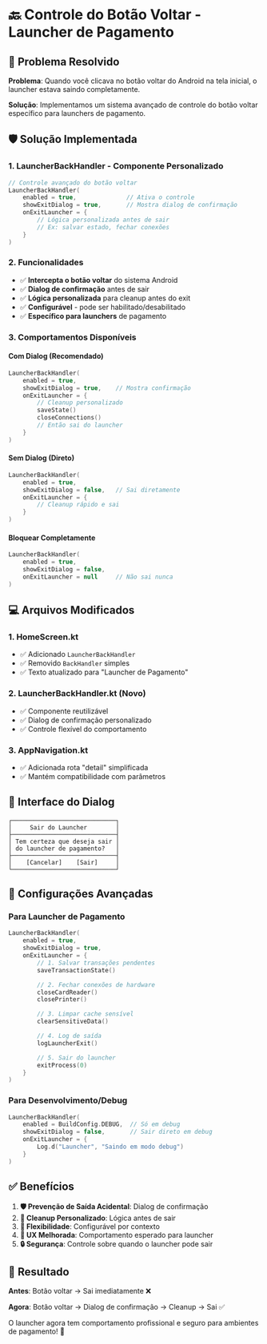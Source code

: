 # 🔙 Controle do Botão Voltar - Launcher de Pagamento

## 🎯 Problema Resolvido

**Problema**: Quando você clicava no botão voltar do Android na tela inicial, o launcher estava
saindo completamente.

**Solução**: Implementamos um sistema avançado de controle do botão voltar específico para launchers
de pagamento.

## 🛡️ Solução Implementada

### 1. **LauncherBackHandler** - Componente Personalizado

```kotlin
// Controle avançado do botão voltar
LauncherBackHandler(
    enabled = true,              // Ativa o controle
    showExitDialog = true,       // Mostra dialog de confirmação
    onExitLauncher = {
        // Lógica personalizada antes de sair
        // Ex: salvar estado, fechar conexões
    }
)
```

### 2. **Funcionalidades**

- ✅ **Intercepta o botão voltar** do sistema Android
- ✅ **Dialog de confirmação** antes de sair
- ✅ **Lógica personalizada** para cleanup antes do exit
- ✅ **Configurável** - pode ser habilitado/desabilitado
- ✅ **Específico para launchers** de pagamento

### 3. **Comportamentos Disponíveis**

#### **Com Dialog (Recomendado)**

```kotlin
LauncherBackHandler(
    enabled = true,
    showExitDialog = true,    // Mostra confirmação
    onExitLauncher = {
        // Cleanup personalizado
        saveState()
        closeConnections()
        // Então sai do launcher
    }
)
```

#### **Sem Dialog (Direto)**

```kotlin
LauncherBackHandler(
    enabled = true,
    showExitDialog = false,   // Sai diretamente
    onExitLauncher = {
        // Cleanup rápido e sai
    }
)
```

#### **Bloquear Completamente**

```kotlin
LauncherBackHandler(
    enabled = true,
    showExitDialog = false,
    onExitLauncher = null     // Não sai nunca
)
```

## 💻 Arquivos Modificados

### **1. HomeScreen.kt**

- ✅ Adicionado `LauncherBackHandler`
- ✅ Removido `BackHandler` simples
- ✅ Texto atualizado para "Launcher de Pagamento"

### **2. LauncherBackHandler.kt** (Novo)

- ✅ Componente reutilizável
- ✅ Dialog de confirmação personalizado
- ✅ Controle flexível do comportamento

### **3. AppNavigation.kt**

- ✅ Adicionada rota "detail" simplificada
- ✅ Mantém compatibilidade com parâmetros

## 🎨 Interface do Dialog

```
┌─────────────────────────────┐
│     Sair do Launcher        │
├─────────────────────────────┤
│ Tem certeza que deseja sair │
│ do launcher de pagamento?   │
├─────────────────────────────┤
│    [Cancelar]    [Sair]     │
└─────────────────────────────┘
```

## 🔧 Configurações Avançadas

### **Para Launcher de Pagamento**

```kotlin
LauncherBackHandler(
    enabled = true,
    showExitDialog = true,
    onExitLauncher = {
        // 1. Salvar transações pendentes
        saveTransactionState()

        // 2. Fechar conexões de hardware
        closeCardReader()
        closePrinter()

        // 3. Limpar cache sensível
        clearSensitiveData()

        // 4. Log de saída
        logLauncherExit()

        // 5. Sair do launcher
        exitProcess(0)
    }
)
```

### **Para Desenvolvimento/Debug**

```kotlin
LauncherBackHandler(
    enabled = BuildConfig.DEBUG,  // Só em debug
    showExitDialog = false,       // Sair direto em debug
    onExitLauncher = {
        Log.d("Launcher", "Saindo em modo debug")
    }
)
```

## ✅ Benefícios

1. **🛡️ Prevenção de Saída Acidental**: Dialog de confirmação
2. **🧹 Cleanup Personalizado**: Lógica antes de sair
3. **🔧 Flexibilidade**: Configurável por contexto
4. **📱 UX Melhorada**: Comportamento esperado para launcher
5. **🔒 Segurança**: Controle sobre quando o launcher pode sair

## 🚀 Resultado

**Antes**: Botão voltar → Sai imediatamente ❌

**Agora**: Botão voltar → Dialog de confirmação → Cleanup → Sai ✅

O launcher agora tem comportamento profissional e seguro para ambientes de pagamento! 🎉
